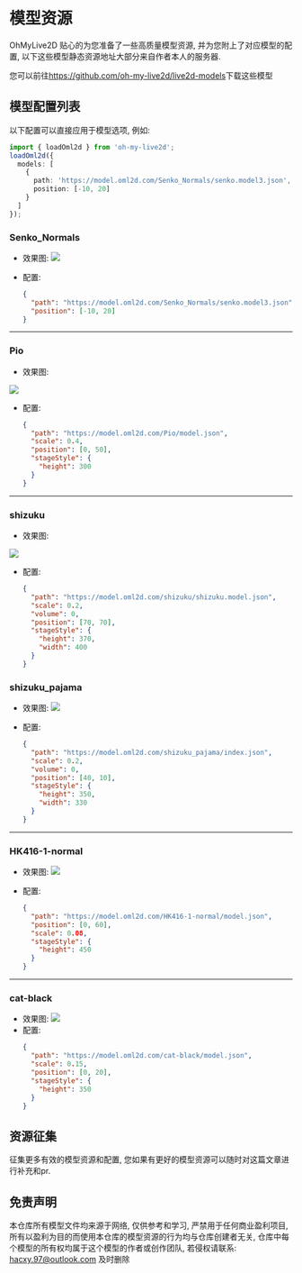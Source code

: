 # 模型资源

OhMyLive2D 贴心的为您准备了一些高质量模型资源, 并为您附上了对应模型的配置, 以下这些模型静态资源地址大部分来自作者本人的服务器.

您可以前往<https://github.com/oh-my-live2d/live2d-models>下载这些模型

## 模型配置列表

以下配置可以直接应用于模型选项, 例如:

```ts
import { loadOml2d } from 'oh-my-live2d';
loadOml2d({
  models: [
    {
      path: 'https://model.oml2d.com/Senko_Normals/senko.model3.json',
      position: [-10, 20]
    }
  ]
});
```

### Senko_Normals

- 效果图:
  ![](https://loclink-1259720482.cos.ap-beijing.myqcloud.com/image/%E5%BD%95%E5%B1%8F2024-03-11%2023.51.51.gif)

- 配置:

  ```json
  {
    "path": "https://model.oml2d.com/Senko_Normals/senko.model3.json",
    "position": [-10, 20]
  }
  ```

---

### Pio

- 效果图:

![](https://loclink-1259720482.cos.ap-beijing.myqcloud.com/image/%E5%BD%95%E5%B1%8F2024-03-12%2000.17.00.gif)

- 配置:

  ```json
  {
    "path": "https://model.oml2d.com/Pio/model.json",
    "scale": 0.4,
    "position": [0, 50],
    "stageStyle": {
      "height": 300
    }
  }
  ```

---

### shizuku

- 效果图:

![](https://loclink-1259720482.cos.ap-beijing.myqcloud.com/image/%E5%BD%95%E5%B1%8F2024-03-21%2023.04.33.gif)

- 配置:

  ```json
  {
    "path": "https://model.oml2d.com/shizuku/shizuku.model.json",
    "scale": 0.2,
    "volume": 0,
    "position": [70, 70],
    "stageStyle": {
      "height": 370,
      "width": 400
    }
  }
  ```

### shizuku_pajama

- 效果图:
  ![](https://loclink-1259720482.cos.ap-beijing.myqcloud.com/image/%E5%BD%95%E5%B1%8F2024-03-21%2023.10.55.gif)
- 配置:

  ```json
  {
    "path": "https://model.oml2d.com/shizuku_pajama/index.json",
    "scale": 0.2,
    "volume": 0,
    "position": [40, 10],
    "stageStyle": {
      "height": 350,
      "width": 330
    }
  }
  ```

---

### HK416-1-normal

- 效果图:
  ![](https://loclink-1259720482.cos.ap-beijing.myqcloud.com/image/%E5%BD%95%E5%B1%8F2024-03-21%2023.18.31.gif)

- 配置:
  ```json
  {
    "path": "https://model.oml2d.com/HK416-1-normal/model.json",
    "position": [0, 60],
    "scale": 0.08,
    "stageStyle": {
      "height": 450
    }
  }
  ```

---

### cat-black

- 效果图:
  ![](https://loclink-1259720482.cos.ap-beijing.myqcloud.com/image/%E5%BD%95%E5%B1%8F2024-03-21%2023.29.51.gif)
- 配置:
  ```json
  {
    "path": "https://model.oml2d.com/cat-black/model.json",
    "scale": 0.15,
    "position": [0, 20],
    "stageStyle": {
      "height": 350
    }
  }
  ```

## 资源征集

征集更多有效的模型资源和配置, 您如果有更好的模型资源可以随时对这篇文章进行补充和pr.

## 免责声明

本仓库所有模型文件均来源于网络, 仅供参考和学习, 严禁用于任何商业盈利项目, 所有以盈利为目的而使用本仓库的模型资源的行为均与仓库创建者无关, 仓库中每个模型的所有权均属于这个模型的作者或创作团队, 若侵权请联系: hacxy.97@outlook.com 及时删除
